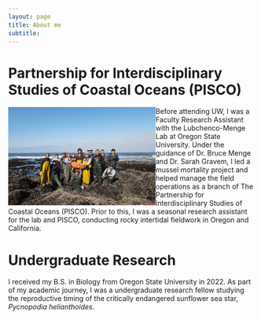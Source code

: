 ```yaml
---
layout: page
title: About me
subtitle: 
---
```


# Partnership for Interdisciplinary Studies of Coastal Oceans (PISCO) 
<img align="left" src="assets/img/dji_fly_20240806_092218_189_1722961362471_photo.jpeg" alt="photo of PISCO field team" width="300"
     height="200" />

Before attending UW, I was a Faculty Research Assistant with the Lubchenco-Menge Lab at Oregon State University. Under the guidance of Dr. Bruce Menge and Dr. Sarah Gravem, I led a mussel mortality project and helped manage the field operations as a branch of The Partnership for Interdisciplinary Studies of Coastal Oceans (PISCO). Prior to this, I was a seasonal research assistant for the lab and PISCO, conducting rocky intertidal fieldwork in Oregon and California. 

# Undergraduate Research
I received my B.S. in Biology from Oregon State University in 2022. As part of my academic journey, I was a undergraduate research fellow studying the reproductive timing of the critically endangered sunflower sea star, *Pycnopodia helianthoides*. 
